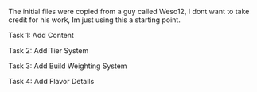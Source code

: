 The initial files were copied from a guy called Weso12, I dont want to take credit for his work, Im just using this a starting point.

Task 1: Add Content

Task 2: Add Tier System

Task 3: Add Build Weighting System

Task 4: Add Flavor Details
